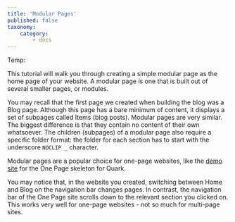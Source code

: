```yaml
---
title: 'Modular Pages'
published: false
taxonomy:
    category:
        - docs
---
```


Temp:

This tutorial will walk you through creating a simple modular page as the home page of your website. A modular page is one that is built out of several smaller pages, or modules.

You may recall that the first page we created when building the blog was a Blog page. Although this page has a bare minimum of content, it displays a set of subpages called Items (blog posts). Modular pages are very similar. The biggest difference is that they contain no content of their own whatsoever. The children (subpages) of a modular page also require a specific folder format: the folder for each section has to start with the underscore `NOCLIP _` character.

Modular pages are a popular choice for one-page websites, like the [demo site](https://demo.getgrav.org/onepage-skeleton/) for the One Page skeleton for Quark.

You may notice that, in the website you created, switching between Home and Blog on the navigation bar changes pages. In contrast, the navigation bar of the One Page site scrolls down to the relevant section you clicked on. This works very well for one-page websites - not so much for multi-page sites.